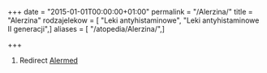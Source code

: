 +++
date = "2015-01-01T00:00:00+01:00"
permalink = "/Alerzina/"
title = "Alerzina"
rodzajelekow = [ "Leki antyhistaminowe", "Leki antyhistaminowe II generacji",]
aliases = [ "/atopedia/Alerzina/",]

+++

1.  Redirect [Alermed](/atopedia/Alermed "wikilink")
